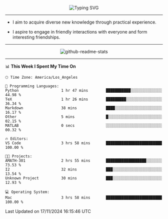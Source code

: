 <p align="center">
  <img src="https://readme-typing-svg.demolab.com?font=Fira+Code&weight=500&size=32&duration=2500&pause=1600&center=true&vCenter=true&random=false&width=1024&height=64&lines=Hi+there+%F0%9F%91%8B;I'm+delighted+you+could+make+it+here+%F0%9F%8E%89;I'm+Harry%2C+a+college+student+still+finding+my+way" alt="Typing SVG" />
</p>


---


- I aim to acquire diverse new knowledge through practical experience.

- I aspire to engage in friendly interactions with everyone and form interesting friendships.


---


<p align="center">
  <img src="https://github-readme-stats.vercel.app/api?username=Harry-Jing&show_icons=true" alt="github-readme-stats"/>
</p>


---

<!--START_SECTION:waka-->
📊 **This Week I Spent My Time On** 

```text
🕑︎ Time Zone: America/Los_Angeles

💬 Programming Languages: 
Python                   1 hr 47 mins        ███████████░░░░░░░░░░░░░░   44.98 % 
TeX                      1 hr 26 mins        █████████░░░░░░░░░░░░░░░░   36.34 % 
Markdown                 38 mins             ████░░░░░░░░░░░░░░░░░░░░░   16.17 % 
Other                    5 mins              █░░░░░░░░░░░░░░░░░░░░░░░░   02.15 % 
MATLAB                   0 secs              ░░░░░░░░░░░░░░░░░░░░░░░░░   00.32 % 

🔥 Editors: 
VS Code                  3 hrs 58 mins       █████████████████████████   100.00 % 

🐱‍💻 Projects: 
AMATH-301                2 hrs 55 mins       ██████████████████░░░░░░░   73.53 % 
I2                       32 mins             ███░░░░░░░░░░░░░░░░░░░░░░   13.54 % 
Unknown Project          30 mins             ███░░░░░░░░░░░░░░░░░░░░░░   12.93 % 

💻 Operating System: 
Mac                      3 hrs 58 mins       █████████████████████████   100.00 % 
```


 Last Updated on 17/11/2024 16:15:46 UTC
<!--END_SECTION:waka-->
